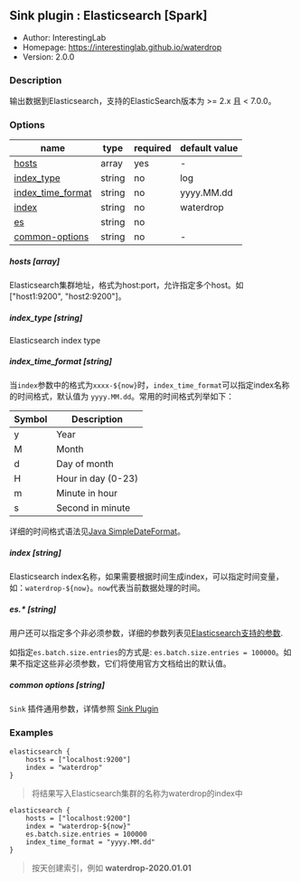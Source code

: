 ## Sink plugin : Elasticsearch [Spark]

* Author: InterestingLab
* Homepage: https://interestinglab.github.io/waterdrop
* Version: 2.0.0

### Description

输出数据到Elasticsearch，支持的ElasticSearch版本为 >= 2.x 且 < 7.0.0。

### Options

| name | type | required | default value |
| --- | --- | --- | --- |
| [hosts](#hosts-array) | array | yes | - |
| [index_type](#index_type-string) | string | no | log |
| [index_time_format](#index_time_format-string) | string | no | yyyy.MM.dd |
| [index](#index-string) | string | no | waterdrop |
| [es](#es-string) | string | no |  |
| [common-options](#common-options-string)| string | no | - |

##### hosts [array]

Elasticsearch集群地址，格式为host:port，允许指定多个host。如["host1:9200", "host2:9200"]。

##### index_type [string]

Elasticsearch index type

##### index_time_format [string]

当`index`参数中的格式为`xxxx-${now}`时，`index_time_format`可以指定index名称的时间格式，默认值为 `yyyy.MM.dd`。常用的时间格式列举如下：

| Symbol | Description |
| --- | --- |
| y | Year |
| M | Month |
| d | Day of month |
| H | Hour in day (0-23) |
| m | Minute in hour |
| s | Second in minute |

详细的时间格式语法见[Java SimpleDateFormat](https://docs.oracle.com/javase/tutorial/i18n/format/simpleDateFormat.html)。


##### index [string]

Elasticsearch index名称，如果需要根据时间生成index，可以指定时间变量，如：`waterdrop-${now}`。`now`代表当前数据处理的时间。

##### es.* [string]

用户还可以指定多个非必须参数，详细的参数列表见[Elasticsearch支持的参数](https://www.elastic.co/guide/en/elasticsearch/hadoop/current/configuration.html#cfg-mapping).

如指定`es.batch.size.entries`的方式是: `es.batch.size.entries = 100000`。如果不指定这些非必须参数，它们将使用官方文档给出的默认值。

##### common options [string]

`Sink` 插件通用参数，详情参照 [Sink Plugin](/zh-cn/v2/spark/configuration/sink-plugins/)


### Examples

```
elasticsearch {
    hosts = ["localhost:9200"]
    index = "waterdrop"
}
```

> 将结果写入Elasticsearch集群的名称为waterdrop的index中

```
elasticsearch {
    hosts = ["localhost:9200"]
    index = "waterdrop-${now}"
    es.batch.size.entries = 100000
    index_time_format = "yyyy.MM.dd"
}
```

> 按天创建索引，例如 **waterdrop-2020.01.01**